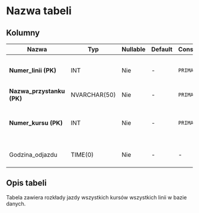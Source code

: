 # Nazwa tabeli

## Kolumny

| Nazwa                     | Typ          | Nullable | Default | Constraints   | Klucze obce                   | Opis                              |
| ------------------------- | ------------ | -------- | ------- | ------------- | ----------------------------- | --------------------------------- |
| **Numer_linii (PK)**      | INT          | Nie      | -       | `PRIMARY KEY` | `Linie.Numer_linii`           | Numer linii, której dotyczy wpis  |
| **Nazwa_przystanku (PK)** | NVARCHAR(50) | Nie      | -       | `PRIMARY KEY` | `Przystanki.Nazwa_przystanku` | Nazwa przystanku                  |
| **Numer_kursu (PK)**      | INT          | Nie      | -       | `PRIMARY KEY` | `Kursy.Numer_kursu`           | Nazwa kursu, którego dotyczy wpis |
| Godzina_odjazdu           | TIME(0)      | Nie      | -       | -             | -                             | Godzina odjazdu z przystanku      |

## Opis tabeli

Tabela zawiera rozkłady jazdy wszystkich kursów wszystkich linii w bazie danych.
